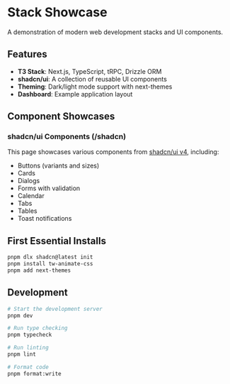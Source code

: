 # Stack Showcase

A demonstration of modern web development stacks and UI components.

## Features

- **T3 Stack**: Next.js, TypeScript, tRPC, Drizzle ORM
- **shadcn/ui**: A collection of reusable UI components 
- **Theming**: Dark/light mode support with next-themes
- **Dashboard**: Example application layout

## Component Showcases

### shadcn/ui Components (/shadcn)

This page showcases various components from [shadcn/ui v4](https://v4.shadcn.com/), including:

- Buttons (variants and sizes)
- Cards
- Dialogs
- Forms with validation
- Calendar
- Tabs
- Tables
- Toast notifications

## First Essential Installs

```bash
pnpm dlx shadcn@latest init
pnpm install tw-animate-css
pnpm add next-themes
```

## Development

```bash
# Start the development server
pnpm dev

# Run type checking
pnpm typecheck

# Run linting
pnpm lint

# Format code
pnpm format:write
```
